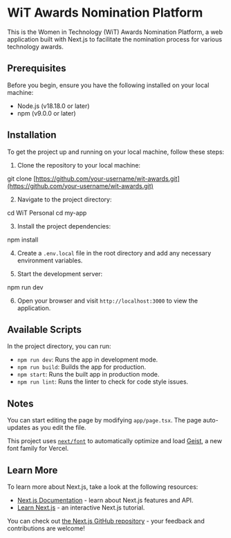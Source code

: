 
# WiT Awards Nomination Platform

This is the Women in Technology (WiT) Awards Nomination Platform, a web application built with Next.js to facilitate the nomination process for various technology awards.

## Prerequisites

Before you begin, ensure you have the following installed on your local machine:
- Node.js (v18.18.0 or later)
- npm (v9.0.0 or later)

## Installation

To get the project up and running on your local machine, follow these steps:

1. Clone the repository to your local machine:

git clone [https://github.com/your-username/wit-awards.git](https://github.com/your-username/wit-awards.git)


2. Navigate to the project directory:

cd WiT Personal 
cd my-app


3. Install the project dependencies:

npm install

4. Create a `.env.local` file in the root directory and add any necessary environment variables.

5. Start the development server:

npm run dev

6. Open your browser and visit `http://localhost:3000` to view the application.

## Available Scripts

In the project directory, you can run:

- `npm run dev`: Runs the app in development mode.
- `npm run build`: Builds the app for production.
- `npm start`: Runs the built app in production mode.
- `npm run lint`: Runs the linter to check for code style issues.


## Notes
You can start editing the page by modifying `app/page.tsx`. The page auto-updates as you edit the file.

This project uses [`next/font`](https://nextjs.org/docs/app/building-your-application/optimizing/fonts) to automatically optimize and load [Geist](https://vercel.com/font), a new font family for Vercel.

## Learn More

To learn more about Next.js, take a look at the following resources:

- [Next.js Documentation](https://nextjs.org/docs) - learn about Next.js features and API.
- [Learn Next.js](https://nextjs.org/learn) - an interactive Next.js tutorial.

You can check out [the Next.js GitHub repository](https://github.com/vercel/next.js) - your feedback and contributions are welcome!